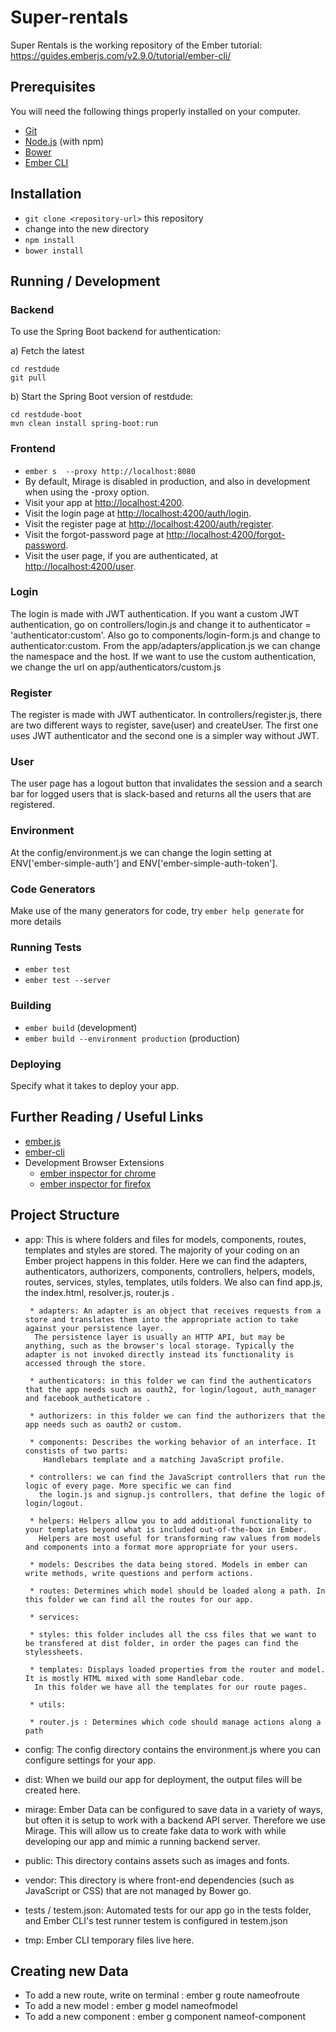 # Super-rentals

Super Rentals is the working repository of the Ember tutorial: https://guides.emberjs.com/v2.9.0/tutorial/ember-cli/

## Prerequisites

You will need the following things properly installed on your computer.

* [Git](http://git-scm.com/)
* [Node.js](http://nodejs.org/) (with npm)
* [Bower](http://bower.io/)
* [Ember CLI](http://www.ember-cli.com/)


## Installation

* `git clone <repository-url>` this repository
*  change into the new directory
* `npm install`
* `bower install`


## Running / Development

### Backend

To use the Spring Boot backend for authentication:

a) Fetch the latest
 
```
cd restdude
git pull
```

b) Start the Spring Boot version of restdude:

```
cd restdude-boot
mvn clean install spring-boot:run
```

### Frontend

* `ember s  --proxy http://localhost:8080`
* By default, Mirage is disabled in production, and also in development when using the -proxy option.
* Visit your app at [http://localhost:4200](http://localhost:4200).
* Visit the login page at [http://localhost:4200/auth/login](http://localhost:4200/auth/login).
* Visit the register page at [http://localhost:4200/auth/register](http://localhost:4200/auth/register).
* Visit the forgot-password page at [http://localhost:4200/forgot-password](http://localhost:4200/auth/forgot-password).
* Visit the user page, if you are authenticated, at [http://localhost:4200/user](http://localhost:4200/auth/user).

### Login

The login is made with JWT authentication. If you want a custom JWT authentication, go on controllers/login.js and change it to authenticator = 'authenticator:custom'. Also go to components/login-form.js and change to authenticator:custom. From the app/adapters/application.js we can change the namespace and the host. If we want to use the custom authentication, we change the url on app/authenticators/custom.js

### Register

The register is made with JWT authenticator. In controllers/register.js, there are two different ways to register, save(user) and createUser. The first one uses JWT authenticator and the second one is a simpler way without JWT.

### User

The user page has a logout button that invalidates the session and a search bar for logged users that is slack-based and returns all the users that are registered.

### Environment 

At the config/environment.js we can change the login setting at   ENV['ember-simple-auth'] and ENV['ember-simple-auth-token'].


### Code Generators

Make use of the many generators for code, try `ember help generate` for more details

### Running Tests

* `ember test`
* `ember test --server`

### Building

* `ember build` (development)
* `ember build --environment production` (production)

### Deploying

Specify what it takes to deploy your app.

## Further Reading / Useful Links

* [ember.js](http://emberjs.com/)
* [ember-cli](http://www.ember-cli.com/)
* Development Browser Extensions
  * [ember inspector for chrome](https://chrome.google.com/webstore/detail/ember-inspector/bmdblncegkenkacieihfhpjfppoconhi)
  * [ember inspector for firefox](https://addons.mozilla.org/en-US/firefox/addon/ember-inspector/)

## Project Structure

 * app: This is where folders and files for models, components, routes, templates and styles are stored. 
 The majority of your coding on an Ember project happens in this folder. Here we can find the adapters, authenticators,
 authorizers, components, controllers, helpers, models, routes, services, styles, templates, utils folders. We also can find
 app.js, the index.html, resolver.js, router.js . 
 

        * adapters: An adapter is an object that receives requests from a store and translates them into the appropriate action to take against your persistence layer.
         The persistence layer is usually an HTTP API, but may be anything, such as the browser's local storage. Typically the adapter is not invoked directly instead its functionality is accessed through the store.

        * authenticators: in this folder we can find the authenticators that the app needs such as oauth2, for login/logout, auth_manager and facebook_autheticatore .

        * authorizers: in this folder we can find the authorizers that the app needs such as oauth2 or custom. 

        * components: Describes the working behavior of an interface. It constists of two parts:
           Handlebars template and a matching JavaScript profile. 
        
        * controllers: we can find the JavaScript controllers that run the logic of every page. More specific we can find
          the login.js and signup.js controllers, that define the logic of login/logout.

        * helpers: Helpers allow you to add additional functionality to your templates beyond what is included out-of-the-box in Ember.
          Helpers are most useful for transforming raw values from models and components into a format more appropriate for your users.

        * models: Describes the data being stored. Models in ember can write methods, write questions and perform actions.

        * routes: Determines which model should be loaded along a path. In this folder we can find all the routes for our app. 

        * services: 

        * styles: this folder includes all the css files that we want to be transfered at dist folder, in order the pages can find the stylessheets.

        * templates: Displays loaded properties from the router and model. It is mostly HTML mixed with some Handlebar code.
         In this folder we have all the templates for our route pages. 

        * utils:  

        * router.js : Determines which code should manage actions along a path
 * config: The config directory contains the environment.js where you can configure settings for your app.

 * dist: When we build our app for deployment, the output files will be created here.

 * mirage: Ember Data can be configured to save data in a variety of ways, but often it is setup to work with a backend API server. Therefore we use Mirage. 
   This will allow us to create fake data to work with while developing our app and mimic a running backend server.

 * public: This directory contains assets such as images and fonts.

 * vendor: This directory is where front-end dependencies (such as JavaScript or CSS) that are not managed by Bower go.
 
 * tests / testem.json: Automated tests for our app go in the tests folder, and Ember CLI's test runner testem is configured in testem.json

 * tmp: Ember CLI temporary files live here. 

## Creating new Data 
 * To add a new route, write on terminal : ember g route nameofroute
 * To add a new model : ember g model nameofmodel 
 *  To add a new component : ember g component nameof-component 

